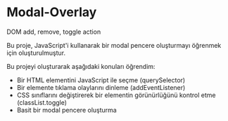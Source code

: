 # Modal-Overlay
DOM add, remove, toggle action 

Bu proje, JavaScript'i kullanarak bir modal pencere oluşturmayı öğrenmek için oluşturulmuştur.

Bu projeyi oluşturarak aşağıdaki konuları öğrendim:

- Bir HTML elementini JavaScript ile seçme (querySelector)
- Bir elemente tıklama olaylarını dinleme (addEventListener)
- CSS sınıflarını değiştirerek bir elementin görünürlüğünü kontrol etme (classList.toggle)
- Basit bir modal pencere oluşturma
